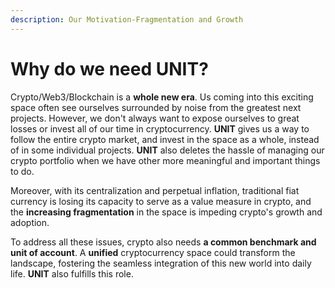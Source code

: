 ```yaml
---
description: Our Motivation-Fragmentation and Growth
---
```


# Why do we need UNIT?

Crypto/Web3/Blockchain is a **whole new era**. Us coming into this exciting space often see ourselves surrounded by noise from the greatest next projects. However, we don't always want to expose ourselves to great losses or invest all of our time in cryptocurrency. **UNIT** gives us a way to follow the entire crypto market, and invest in the space as a whole, instead of in some individual projects. **UNIT** also deletes the hassle of managing our crypto portfolio when we have other more meaningful and important things to do.

Moreover, with its centralization and perpetual inflation, traditional fiat currency is losing its capacity to serve as a value measure in crypto, and the **increasing fragmentation** in the space is impeding crypto's growth and adoption.&#x20;

To address all these issues, crypto also needs **a common benchmark and unit of account**. A **unified** cryptocurrency space could transform the landscape, fostering the seamless integration of this new world into daily life. **UNIT** also fulfills this role.
